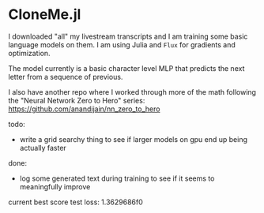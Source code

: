 # CloneMe.jl

I downloaded "all" my livestream transcripts and I am training some basic language models on them. I am using Julia and `Flux` for gradients and optimization.

The model currently is a basic character level MLP that predicts the next letter from a sequence of previous. 

I also have another repo where I worked through more of the math following the "Neural Network Zero to Hero" series:
https://github.com/anandijain/nn_zero_to_hero


todo: 
* write a grid searchy thing to see if larger models on gpu end up being actually faster 

done:
* log some generated text during training to see if it seems to meaningfully improve


current best score test loss: 1.3629686f0